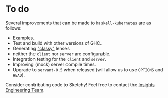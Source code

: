 # To do

Several improvements that can be made to `haskell-kubernetes` are as follows:

* Examples.
* Test and build with other versions of GHC.
* Generating ["classy"](https://hackage.haskell.org/package/lens-4.13.1/docs/Control-Lens-TH.html) lenses
* neither the `client` nor `server` are configurable.
* Integration testing for the `client` and `server`.
* Improving (mock) server compile times.
* Upgrade to `servant-0.5` when released (will allow us to use `OPTIONS` and `HEAD`).

Consider contributing code to Sketchy! Feel free to contact the [Insights Engineering Team](mailto:insight-eng@soundcloud.com).
